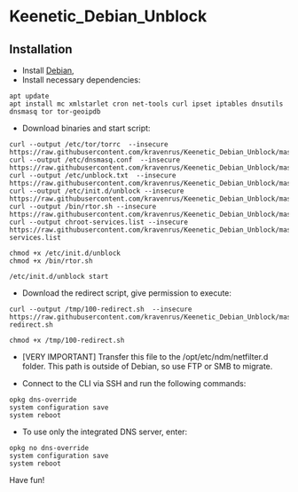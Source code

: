 # Keenetic_Debian_Unblock

## Installation

* Install [Debian](http://ndm.zyxmon.org/binaries/debian/),
* Install necessary dependencies:
```
apt update
apt install mc xmlstarlet cron net-tools curl ipset iptables dnsutils dnsmasq tor tor-geoipdb
```
* Download binaries and start script:
```
curl --output /etc/tor/torrc  --insecure https://raw.githubusercontent.com/kravenrus/Keenetic_Debian_Unblock/master/etc/tor/torrc
curl --output /etc/dnsmasq.conf  --insecure https://raw.githubusercontent.com/kravenrus/Keenetic_Debian_Unblock/master/etc/dnsmasq.conf
curl --output /etc/unblock.txt  --insecure https://raw.githubusercontent.com/kravenrus/Keenetic_Debian_Unblock/master/etc/unblock.txt
curl --output /etc/init.d/unblock --insecure https://raw.githubusercontent.com/kravenrus/Keenetic_Debian_Unblock/master/etc/init.d/unblock
curl --output /bin/rtor.sh --insecure https://raw.githubusercontent.com/kravenrus/Keenetic_Debian_Unblock/master/bin/rtor.sh
curl --output chroot-services.list --insecure https://raw.githubusercontent.com/kravenrus/Keenetic_Debian_Unblock/master/chroot-services.list

chmod +x /etc/init.d/unblock
chmod +x /bin/rtor.sh

/etc/init.d/unblock start
```
* Download the redirect script, give permission to execute:
```
curl --output /tmp/100-redirect.sh  --insecure https://raw.githubusercontent.com/kravenrus/Keenetic_Debian_Unblock/master/ndm/netfilter.d/100-redirect.sh

chmod +x /tmp/100-redirect.sh
```
* [VERY IMPORTANT] Transfer this file to the /opt/etc/ndm/netfilter.d folder. This path is outside of Debian, so use FTP or SMB to migrate.

* Connect to the CLI via SSH and run the following commands:
```
opkg dns-override
system configuration save
system reboot
```
* To use only the integrated DNS server, enter:
```
opkg no dns-override
system configuration save
system reboot
```

Have fun!
